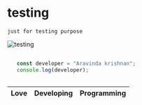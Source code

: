 # testing
`just for testing purpose`

![testing](https://imageog.flaticon.com/icons/png/512/1875/1875660.png?size=1200x630f&pad=10,10,10,10&ext=png&bg=FFFFFFFF)

```javascript
  
   const developer = "Aravinda krishnan";
   console.log(developer);
  
```

|Love|Developing|Programming|
|---|---|---|
